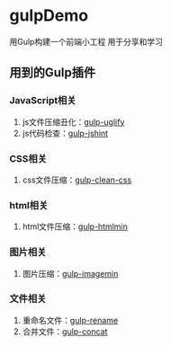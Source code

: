 # gulpDemo
用Gulp构建一个前端小工程
用于分享和学习

## 用到的Gulp插件
### JavaScript相关
1. js文件压缩丑化：[gulp-uglify](https://www.npmjs.com/package/gulp-uglify/)
2. js代码检查：[gulp-jshint](https://www.npmjs.com/package/gulp-jshint/)

### CSS相关
1. css文件压缩：[gulp-clean-css](https://www.npmjs.com/package/gulp-clean-css/)

### html相关
1. html文件压缩：[gulp-htmlmin](https://www.npmjs.com/package/gulp-htmlmin/)

### 图片相关
1. 图片压缩：[gulp-imagemin](https://www.npmjs.com/package/gulp-imagemin/)

### 文件相关
1. 重命名文件：[gulp-rename](https://www.npmjs.com/package/gulp-rename/)
2. 合并文件：[gulp-concat](https://www.npmjs.com/package/gulp-concat/)